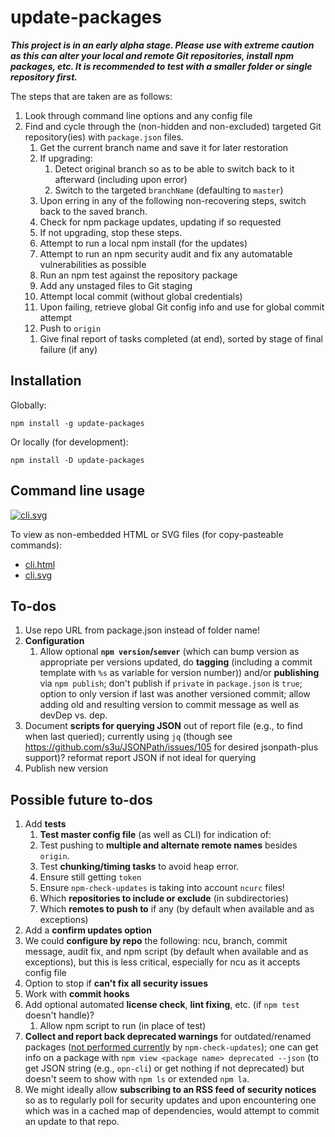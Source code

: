 # update-packages

***This project is in an early alpha stage. Please use with extreme caution as this
can alter your local and remote Git repositories, install npm packages, etc. It
is recommended to test with a smaller folder or single repository first.***

The steps that are taken are as follows:

1. Look through command line options and any config file
1. Find and cycle through the (non-hidden and non-excluded) targeted Git
    repository(ies) with `package.json` files.
    1. Get the current branch name and save it for later restoration
    1. If upgrading:
        1. Detect original branch so as to be able to switch back
          to it afterward (including upon error)
        1. Switch to the targeted `branchName` (defaulting to `master`)
    1. Upon erring in any of the following non-recovering steps, switch
        back to the saved branch.
      1. Check for npm package updates, updating if so requested
      1. If not upgrading, stop these steps.
      1. Attempt to run a local npm install (for the updates)
      1. Attempt to run an npm security audit and fix any automatable
          vulnerabilities as possible
      1. Run an npm test against the repository package
      1. Add any unstaged files to Git staging
      1. Attempt local commit (without global credentials)
      1. Upon failing, retrieve global Git config info and use for global
          commit attempt
      1. Push to `origin`
      <!--
      1. Get remote names
      1. Push to each relevant remote
      -->
    1. Give final report of tasks completed (at end), sorted by stage of
        final failure (if any)
    <!--
    1. Save report for potential future querying and resumption
    -->

## Installation

Globally:
```shell
npm install -g update-packages
```

Or locally (for development):
```shell
npm install -D update-packages
```

## Command line usage

[![cli.svg](https://brettz9.github.io/update-packages/cli.svg)](cli.svg)

To view as non-embedded HTML or SVG files (for copy-pasteable commands):

- [cli.html](https://brettz9.github.io/update-packages/cli.html)
- [cli.svg](https://brettz9.github.io/update-packages/cli.svg)

## To-dos

1. Use repo URL from package.json instead of folder name!
1. **Configuration**
    1. Allow optional **`npm version`/`semver`** (which can bump version as
        appropriate per versions updated, do **tagging** (including a commit
        template with `%s` as variable for version number)) and/or
        **publishing** via `npm publish`; don't publish if `private` in
        `package.json` is `true`; option to only version if last was
        another versioned commit; allow adding old and resulting version
        to commit message as well as devDep vs. dep.
1. Document **scripts for querying JSON** out of report file
    (e.g., to find when last queried); currently using `jq` (though
    see <https://github.com/s3u/JSONPath/issues/105> for desired
    jsonpath-plus support)? reformat report JSON if not ideal for
    querying
1. Publish new version

## Possible future to-dos

1. Add **tests**
    1. **Test master config file** (as well as CLI) for indication of:
      1. Test pushing to **multiple and alternate remote names** besides
          `origin`.
      1. Test **chunking/timing tasks** to avoid heap error.
      1. Ensure still getting `token`
      1. Ensure `npm-check-updates` is taking into account `ncurc` files!
      1. Which **repositories to include or exclude** (in subdirectories)
      1. Which **remotes to push to** if any (by default when available and as
          exceptions)
1. Add a **confirm updates option**
1. We could **configure by repo** the following: ncu, branch, commit
    message, audit fix, and npm script (by default when available and as
    exceptions), but this is less critical, especially for ncu as it
    accepts config file
1. Option to stop if **can't fix all security issues**
1. Work with **commit hooks**
1. Add optional automated **license check**, **lint fixing**, etc. (if
  `npm test` doesn't handle)?
    1. Allow npm script to run (in place of test)
1. **Collect and report back deprecated warnings** for outdated/renamed
    packages ([not performed currently](https://github.com/tjunnone/npm-check-updates/issues/397)
    by `npm-check-updates`); one can get info on a package with `npm view <package name> deprecated --json` (to get JSON string (e.g., `opn-cli`) or get nothing
    if not deprecated) but doesn't seem to show with `npm ls` or extended
    `npm la`.
1. We might ideally allow **subscribing to an RSS feed of security notices**
    so as to regularly poll for security updates and upon encountering one
    which was in a cached map of dependencies, would attempt to commit an
    update to that repo.
